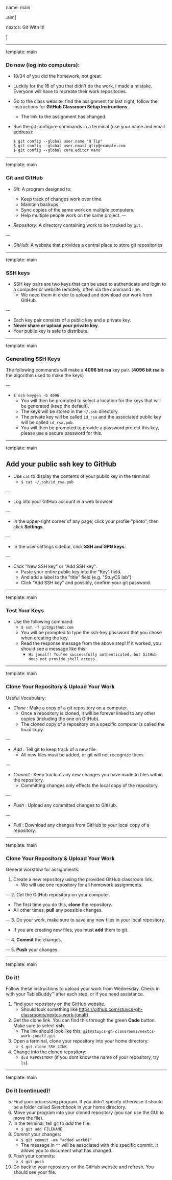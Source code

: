 name: main

.aim[<div>
nextcs: Git With It!
</div>]

---
template: main

### Do now (log into computers):

- 18/34 of you did the homework, not great.
- Luckily for the 16 of you that didn't do the work, I made a mistake. Everyone will have to recreate their work repositories.

- Go to the class website, find the assignment for last night, follow the instructions for __GitHub Classroom Setup Instructions__.
  - The link to the assignment has changed.

- Run the git configure commands in a terminal (use your name and email address):
  ```
  $ git config --global user.name "Q Tip"
  $ git config --global user.email qtip@example.com
  $ git config --global core.editor nano
  ```


---
template: main

### Git and GitHub

- _Git_: A program designed to:
  - Keep track of changes work over time.
  - Maintain backups.
  - Sync copies of the same work on multiple computers.
  - Help multiple people work on the same project.
--

- _Repository_: A directory containing work to be tracked by `git`.

--
- _GitHub_: A website that provides a central place to store git repositories.

---
template: main

### SSH keys
- SSH key pairs are two keys that can be used to authenticate and login to a computer or website remotely, often via the command line.
  - We need them in order to upload and download our work from GitHub.

--
- Each key pair consists of a public key and a private key.
- __Never share or upload your private key__.
- Your public key is safe to distribute.

---
template: main

### Generating SSH Keys

The following commands will make a __4096 bit rsa__ key pair. (__4096 bit rsa__ is the algorithm used to make the keys)

--
- `$ ssh-keygen -b 4096`
  - You will then be prompted to select a location for the keys that will be generated (keep the default).
  - The keys will be stored in the `~/.ssh` directory.
  - The private key will be called `id_rsa` and the associated public key will be called `id_rsa.pub`.
  - You will then be prompted to provide a password protect this key, please use a secure password for this.

---
template: main

## Add your public ssh key to GitHub

- Use `cat` to display the contents of your public key in the terminal:
  - `$ cat ~/.ssh/id_rsa.pub`

--
- Log into your GitHub account in a web browser

--
- In the upper-right corner of any page, click your profile "photo", then click __Settings__.

--
- In the user settings sidebar, click __SSH and GPG keys__.

--
- Click "New SSH key" or "Add SSH key".
  - Paste your entire public key into the "Key" field.
  - And add a label to the "title" field (e.g. "StuyCS lab")
  - Click "Add SSH key" and possibly, confirm your git password.

---
template: main

### Test Your Keys
- Use the following command:
  - `$ ssh -T git@github.com`
  - You will be prompted to type the ssh-key password that you chose when creating the key.
  - Read the response message from the above step! If it worked, you should see a message like this:
      - `Hi jonalf! You've successfully authenticated, but GitHub does not provide shell access.`

---
template: main

### Clone Your Repository & Upload Your Work

Useful Vocabulary:
- _Clone_ : Make a copy of a git repository on a computer.
  - Once a repository is cloned, it will be forever linked to any other copies (including the one on GitHub).
  - The cloned copy of a repository on a specific computer is called the _local_ copy.

--
- _Add_ : Tell git to keep track of a new file.
  - All new files must be added, or git will not recognize them.

--
- _Commit_ : Keep track of any new changes you have made to files within the repository.
  - Committing changes only effects the local copy of the repository.

--
- _Push_ : Upload any committed changes to GitHub.

--
- _Pull_ : Download any changes from GitHub to your local copy of a repository.

---
template: main

### Clone Your Repository & Upload Your Work

General workflow for assignments:
1. Create a new repository using the provided GitHub classroom link.
   - We will use one repository for all homework assignments.

--
2. Get the GitHub repository on your computer.
   - The first time you do this, __clone__ the repository.
   - All other times, __pull__ any possible changes.

--
3. Do your work, make sure to save any new files in your local repository.
  - If you are creating new files, you must __add__ them to git.

--
4. __Commit__ the changes.

--
5. __Push__ your changes.

---
template: main

### Do it!

Follow these instructions to upload your work from Wednesday. Check in with your TableBuddy™ after each step, or if you need assistance.

1. Find your repository on the GitHub website.
   - Should look something like https://github.com/stuycs-gh-classrooms/nextcs-work-jonalf).
2. Get the clone link. You can find this through the green __Code__ button. Make sure to select __ssh__.
   - The link should look like this: `git@stuycs-gh-classrooms/nextcs-work-jonalf.git`
3. Open a terminal, clone your repository into your home directory:
   - `$ git clone SSH_LINK`
4. Change into the cloned repository:
   - `$cd REPOSITORY` (if you dont know the name of your repository, try `ls`).

---
template: main

### Do it (continued)!

5. Find your processing program. If you didn't specify otherwise it should be a folder called _Sketchbook_ in your home directory.
6. Move your program into your cloned repository (you can use the GUI to move the file).
7. In the terminal, tell git to _add_ the file:
   - `$ git add FILENAME`
8. _Commit_ your changes:
   - `$ git commit -am "added work01"`
   - The message in `""` will be associated with this specific commit. It allows you to document what has changed.
9. _Push_ your commits:
   - `$ git push`
10. Go back to your repository on the GitHub website and refresh. You should see your file.
